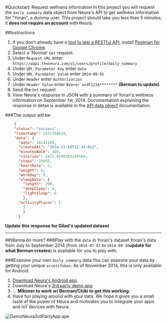 
#Quickstart: Request wellness information
In this project you will request the `daily_summary` data object from Neura's API to get wellness information for "Yoran", a dummy user.  This project should take you less than 5 minutes; it **does not require an account** with Neura.

##Instructions
  1.  If you don't already have a [tool to test a RESTful API](http://stackoverflow.com/questions/13965959/what-tools-can-i-use-to-test-restful-api), install [Postman for Google Chrome](http://www.getpostman.com/).
  2. Select a 'Normal' `Get` request.
  3. Under `Request URL` enter `https://wapi.theneura.com/v1/users/profile/daily_summary`  
  4. Under `URL Parameter Key` enter `date`
  5. Under `URL Parameter Value` enter `2014-09-01`
  6. Under `Header` enter `Authorization`
  7. Under  `Header Value` enter `Bearer asdf1234********` **(Berman to update)**
  8. Send the `Get` request
  9. View Neura's response in JSON with a summary of Yoran's wellness information on September 1st, 2014.  Documentation explaining the response in detail is available in the [API data object](https://github.com/mikimer/Neura_documentation/blob/master/text/endpoints.md) documentation. 

###The output will be:
```json
    {
    "status": "success",
    "timestamp": 1415768620,
    "data": {
      "date": 20141108,
      "createdAt": "2014-11-10T12:34:01Z",
      "minutesWalk": 169,
      "calories": 2471.0398383140564,
      "steps": 19665,
      "heartRate": 0,
      "weight": 0,
      "workDay": 0,
      "sleepData": {
        "length": 290,
        "deepSleep": 0,
        "lightSleep": 0
        },
      "activityPlaces": [ 
        ]
        }
      }
```
**Update this response for Gilad's updated dataset**

-----

##Wanna do more? 
###Play with the `date` in Yoran's dataset 
Yoran's data from July to September 2014 (from `2014-07-01` to `2014-09-30`**update for what Berman creates**) is available for you to play with. 

###Examine your own `daily_summary` data
You can examine your data by getting your unique `accessToken`.  As of November 2014, this is only available for Android.  

  1. [Download Neura's Android app](https://play.google.com/store/apps/details?id=com.neura.weave&hl=en). 
  2. Download Neura's [3rd party demo app](https://github.com/mikimer/Neura_documentation/blob/master/resources/DemoNeura3rdPartyApp.apk)
  3. ... **Mikimer to work w/ Berman/Chiki to get this working.**
  4. Have fun playing around with your data. We hope it gives you a small taste of the power of Neura and motivates you to integrate your apps and IoT devices with Neura.

![DemoNeura3rdPartyApp.apk](https://github.com/mikimer/Neura_documentation/blob/master/resources/Screenshot_DemoNeura3rdPartyApp.png)
